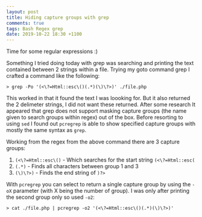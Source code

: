 ```yaml
---
layout: post
title: Hiding capture groups with grep
comments: true
tags: Bash Regex grep
date: 2019-10-22 18:30 +1100
---
```

Time for some regular expressions :)

Something I tried doing today with grep was searching and printing the text contained between 2 strings within a file. Trying my goto command grep I crafted a command like the following:

```shell
> grep -Po '(<\?=Html::esc\()(.*)(\)\?>)' ./file.php
```

This worked in that it found the text I was loooking for. But it also returned the 2 delimeter strings, I did not want these returned. After some research It appeared that grep does not support masking capture groups (the name given to search groups within regex) out of the box. Before resorting to using `sed` I found out `pcregrep` is able to show specified capture groups with mostly the same syntax as `grep`.

Working from the regex from the above command there are 3 capture groups:
1. `(<\?=Html::esc\()` - Which searches for the start string `(<\?=Html::esc(`
2. `(.*)` - Finds all characters between group 1 and 3
3. `(\)\?>)` - Finds the end string of `)?>`

With `pcregrep` you can select to return a single capture group by using the `-oX` parameter (with X being the number of group).
I was only after printing the second group only so used `-o2`:

```shell
> cat ./file.php | pcregrep -o2 '(<\?=Html::esc\()(.*)(\)\?>)'
```


